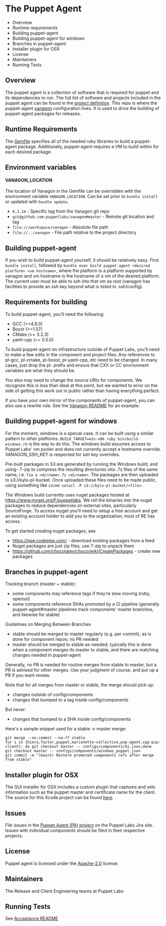 The Puppet Agent
===
 * Overview
 * Runtime requirements
 * Building puppet-agent
 * Building puppet-agent for windows
 * Branches in puppet-agent
 * Installer plugin for OSX
 * License
 * Maintainers
 * Running Tests

Overview
---
The puppet agent is a collection of software that is required for puppet and
its dependencies to run. The full list of software and projects included in the
puppet agent can be found in the [project
definition](configs/projects/puppet-agent.rb). This repo is where the
puppet-agent [vanagon](http://github.com/puppetlabs/vanagon) configuration
lives. It is used to drive the building of puppet-agent packages for releases.

Runtime Requirements
---
The [Gemfile](Gemfile) specifies all of the needed ruby libraries to build a puppet-agent
package. Additionally, puppet-agent requires a VM to build within for each
desired package.

## Environment variables
#### VANAGON\_LOCATION
The location of Vanagon in the Gemfile can be overridden with the environment variable `VANAGON_LOCATION`. Can be set prior to `bundle install` or updated with `bundle update`.

* `0.3.14` - Specific tag from the Vanagon git repo
* `git@github.com:puppetlabs/vanagon#master` - Remote git location and tag
* `file:///workspace/vanagon` - Absolute file path
* `file://../vanagon` - File path relative to the project directory

Building puppet-agent
---
If you wish to build puppet-agent yourself, it should be relatively easy. First
`bundle install`, followed by `bundle exec build puppet-agent <desired
platform> <vm hostname>`, where the platform is a platform supported by vanagon
and vm hostname is the hostname of a vm of the desired platform. The current
user must be able to ssh into that vm as root (vanagon has facilities to provide
an ssh key beyond what is listed in .ssh/config).

Requirements for building
---
To build puppet-agent, you'll need the following:
 * GCC (>=4.8.0)
 * Boost (>=1.57)
 * CMake (>= 3.2.3)
 * yaml-cpp (>= 0.5.0)

To build puppet-agent on infrastructure outside of Puppet Labs, you'll need to make a few edits in the component and project files. Any references to pl-gcc, pl-cmake, pl-boost, pl-yaml-cpp, etc need to be changed. In many cases, just drop the pl- prefix and ensure that CXX or CC envrionment variables are what they should be.

You also may need to change the source URIs for components. We recognize this is less than ideal at this point, but we wanted to error on the side of getting this work out in public rather than having everything perfect.

If you have your own mirror of the components of puppet-agent, you can also use a rewrite rule. See the [Vanagon README](https://github.com/puppetlabs/vanagon/blob/master/examples/projects/project.rb#L26) for an example.


Building puppet-agent for windows
---
For the moment, windows is a special case. It can be built using a similar
pattern to other platforms. `BUILD_TARGET=win-x86 ruby bin/build-windows.rb` is
the way to do this. The windows build assumes access to Puppet Labs' vm pooler
and does not currently accept a hostname override. VANAGON\_SSH\_KEY is
respected for ssh key overrides.

Pre-built packages in S3 are generated by running the Windows build, and using-
7-zip to compress the resulting directories into .7z files of the same name, i.e.
`7za a <dirname>.7z <dirname>`. The packages are then uploaded to s3://kylo-pl-bucket.
Once uploaded these files need to be made public, using something like
`s3cmd setacl -P s3://kylo-pl-bucket/<file>`.

The Windows build currently uses nuget packages hosted at https://www.myget.org/F/puppetlabs.
We roll the binaries into the nuget packages to reduce dependencies on external sites,
particularly SourceForge. To access myget you'll need to setup a free account and get
an existing account holder to add you to the organization; most of RE has access.

To get started creating nuget packages, see
* https://npe.codeplex.com/ - download existing packages from a feed
* Nuget packages are just zip files, use 7-zip to unpack them
* https://github.com/chocolatey/choco/wiki/CreatePackages - create new packages

Branches in puppet-agent
---

Tracking branch (master + stable):
  * some components may reference tags if they’re slow moving (ruby, openssl)
  * some components reference SHAs promoted by a CI pipeline (generally puppet-agent#master pipelines track components' master branches, and likewise for stable)

Guidelines on Merging Between Branches
* stable should be merged to master regularly (e.g. per commit), as is done for component repos; no PR needed
* master should be merged to stable as-needed; typically this is done when a component merges its master to stable, and there are matching changes needed in puppet-agent

Generally, no PR is needed for routine merges from stable to master, but a PR is advised for other merges. Use your judgment of course, and put up a PR if you want review.

Note that for all merges from master or stable, the merge should pick up:
* changes outside of config/components
* changes that bumped to a tag inside config/components

But never:
* changes that bumped to a SHA inside config/components

Here's a sample snippet used for a stable -> master merge:

```
git merge --no-commit --no-ff stable
for i in {hiera,facter,puppet,marionette-collective,pxp-agent,cpp-pcp-client}; do git checkout master -- configs/components/$i.json;done
git checkout master -- configs/components/windows_puppet.json
git commit -m "(maint) Restore promoted components refs after merge from stable"
```

Installer plugin for OSX
---
The GUI installer for OSX includes a custom plugin that captures and sets information such
as the puppet master and certificate name for the client.  The source for this Xcode project
can be found [here](https://github.com/puppetlabs/puppet-agent-osx-installer-plugin).

Issues
---
File issues in the [Puppet Agent (PA) project](https://tickets.puppet.com/browse/PA) on the Puppet Labs Jira site. Issues with individual components should be filed in their respective projects.

License
---
Puppet agent is licensed under the [Apache-2.0](LICENSE) license.

Maintainers
---
The Release and Client Engineering teams at Puppet Labs

Running Tests
---
See [Acceptance README](acceptance/README)